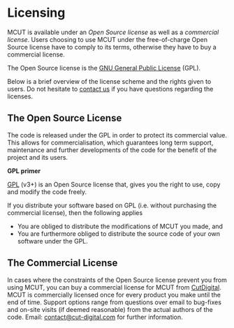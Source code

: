 # Licensing


MCUT is available under an _Open Source license_ as well as a _commercial license_. Users choosing to use MCUT under the free-of-charge Open Source license have to comply to its terms, otherwise they have to buy a commercial license.

The Open Source license is the [GNU General Public License](https://www.gnu.org/licenses/gpl-3.0.en.html) (GPL).

Below is a brief overview of the license scheme and the rights given to users. Do not hesitate to [contact us](https://cut-digital.com/contact/) if you have questions regarding the licenses.

## The Open Source License

The code is released under the GPL in order to protect its commercial value. This allows for commercialisation, which guarantees long term support, maintenance and further developments of the code for the benefit of the project and its users.

**GPL primer**

[GPL](https://www.gnu.org/licenses/gpl-3.0.en.html) (v3+) is an Open Source license that, gives you the right to use, copy and modify the code freely. 

If you distribute your software based on GPL (i.e. without purchasing the commercial license), then the following applies

* You are obliged to distribute the modifications of MCUT you made, and 
* You are furthermore obliged to distribute the source code of your own software under the GPL.

## The Commercial License

In cases where the constraints of the Open Source license prevent you from using MCUT, you can buy a commercial license for MCUT from [CutDigital](https://cut-digital.com). MCUT is commercially licensed once for every product you make until the end of time. Support options range from questions over email to bug-fixes and on-site visits (if deemed reasonable) from the actual authors of the code. Email: [contact@cut-digital.com](contact@cut-digital.com) for further information.

